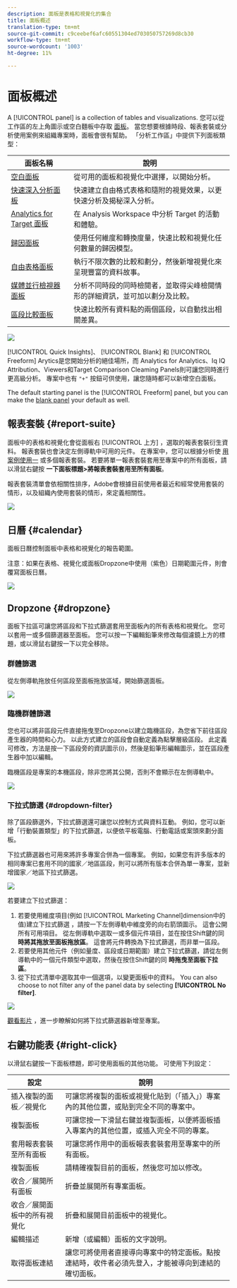 ```yaml
---
description: 面板是表格和視覺化的集合
title: 面板概述
translation-type: tm+mt
source-git-commit: c9ceebef6afc60551304ed703050757269d8cb30
workflow-type: tm+mt
source-wordcount: '1003'
ht-degree: 11%

---
```



# 面板概述

A [!UICONTROL panel] is a collection of tables and visualizations. 您可以從工作區的左上角圖示或空白麵板中存取 [面板](blank-panel.md)。 當您想要根據時段、報表套裝或分析使用案例來組織專案時，面板會很有幫助。 「分析工作區」中提供下列面板類型：

| 面板名稱 | 說明 |
| --- | --- |
| [空白面板](blank-panel.md) | 從可用的面板和視覺化中選擇，以開始分析。 |
| [快速深入分析面板](quickinsight.md) | 快速建立自由格式表格和隨附的視覺效果，以更快速分析及揭秘深入分析。 |
| [Analytics for Target 面板](a4t-panel.md) | 在 Analysis Workspace 中分析 Target 的活動和體驗。 |
| [歸因面板](attribution.md) | 使用任何維度和轉換度量，快速比較和視覺化任何數量的歸因模型。 |
| [自由表格面板](freeform-panel.md) | 執行不限次數的比較和劃分，然後新增視覺化來呈現豐富的資料故事。 |
| [媒體並行檢視器面板](media-concurrent-viewers.md) | 分析不同時段的同時檢閱者，並取得尖峰檢閱情形的詳細資訊，並可加以劃分及比較。 |
| [區段比較面板](c-segment-comparison/segment-comparison.md) | 快速比較所有資料點的兩個區段，以自動找出相關差異。 |

![](assets/panel-overview.png)

[!UICONTROL Quick Insights]、 [!UICONTROL Blank] 和 [!UICONTROL Freeform] Arytics是您開始分析的絕佳場所，而  Analytics for Analytics、Iq IQ Attribution、Viewers和Target Comparison Cleaming Panels則可讓您同時進行更高級分析。 專案中也有 `"+"` 按鈕可供使用，讓您隨時都可以新增空白面板。

The default starting panel is the [!UICONTROL Freeform] panel, but you can make the [blank panel](/help/analyze/analysis-workspace/c-panels/blank-panel.md) your default as well.

## 報表套裝 {#report-suite}

面板中的表格和視覺化會從面板右 [!UICONTROL 上方] ，選取的報表套裝衍生資料。 報表套裝也會決定左側導軌中可用的元件。 在專案中，您可以根據分析使 [用案例使用一](https://docs.adobe.com/content/help/zh-Hant/analytics/analyze/analysis-workspace/build-workspace-project/multiple-report-suites.html) 或多個報表套裝。 若要將單一報表套裝套用至專案中的所有面板，請以滑鼠右鍵按 **一下面板標題>將報表套裝套用至所有面板**。

報表套裝清單會依相關性排序，Adobe會根據目前使用者最近和經常使用套裝的情形，以及組織內使用套裝的情形，來定義相關性。

![](assets/panel-report-suite.png)

## 日曆 {#calendar}

面板日曆控制面板中表格和視覺化的報告範圍。

注意：如果在表格、視覺化或面板Dropzone中使用（紫色）日期範圍元件，則會覆寫面板日曆。

![](assets/panel-calendar.png)

## Dropzone {#dropzone}

面板下拉區可讓您將區段和下拉式篩選套用至面板內的所有表格和視覺化。 您可以套用一或多個篩選器至面板。 您可以按一下編輯鉛筆來修改每個濾鏡上方的標題，或以滑鼠右鍵按一下以完全移除。

### 群體篩選

從左側導軌拖放任何區段至面板拖放區域，開始篩選面板。

![](assets/segment-filter.png)

### 臨機群體篩選

您也可以將非區段元件直接拖曳至Dropzone以建立臨機區段，為您省下前往區段產生器的時間和心力。 以此方式建立的區段會自動定義為點擊層級區段。 此定義可修改，方法是按一下區段旁的資訊圖示(i)，然後是鉛筆形編輯圖示，並在區段產生器中加以編輯。

臨機區段是專案的本機區段，除非您將其公開，否則不會顯示在左側導軌中。

![](assets/adhoc-segment-filter.png)

### 下拉式篩選 {#dropdown-filter}

除了區段篩選外，下拉式篩選還可讓您以控制方式與資料互動。 例如，您可以新增「行動裝置類型」的下拉式篩選，以便依平板電腦、行動電話或案頭來劃分面板。

下拉式篩選器也可用來將許多專案合併為一個專案。 例如，如果您有許多版本的相同專案已套用不同的國家／地區區段，則可以將所有版本合併為單一專案，並新增國家／地區下拉式篩選。

![](assets/dropdown-filter-intro.png)

若要建立下拉式篩選：

1. 若要使用維度項目(例如 [!UICONTROL Marketing Channel]dimension中的值)建立下拉式篩選  ，請按一下左側導軌中維度旁的向右箭頭圖示。 這會公開所有可用項目。 從左側導軌中選取一或多個元件項目，並在按住Shift鍵的同 **時將其拖放至面板拖放區**。 這會將元件轉換為下拉式篩選，而非單一區段。
1. 若要使用其他元件（例如量度、區段或日期範圍）建立下拉式篩選，請從左側導軌中的一個元件類型中選取，然後在按住Shift鍵的同 **時拖曳至面板下拉區**。
1. 從下拉式清單中選取其中一個選項，以變更面板中的資料。 You can also choose to not filter any of the panel data by selecting **[!UICONTROL No filter]**.

![](assets/create-dropdown.png)

[觀看影片](https://docs.adobe.com/content/help/en/analytics-learn/tutorials/analysis-workspace/using-panels/using-panels-to-organize-your-analysis-workspace-projects.html) ，進一步瞭解如何將下拉式篩選器新增至專案。

## 右鍵功能表 {#right-click}

以滑鼠右鍵按一下面板標題，即可使用面板的其他功能。 可使用下列設定：

| 設定 | 說明 |
| --- | --- |
| 插入複製的面板／視覺化 | 可讓您將複製的面板或視覺化貼到（「插入」）專案內的其他位置，或貼到完全不同的專案中。 |
| 複製面板 | 可讓您按一下滑鼠右鍵並複製面板，以便將面板插入專案內的其他位置，或插入完全不同的專案。 |
| 套用報表套裝至所有面板 | 可讓您將作用中的面板報表套裝套用至專案中的所有面板。 |
| 複製面板 | 請精確複製目前的面板，然後您可加以修改。 |
| 收合／展開所有面板 | 折疊並展開所有專案面板。 |
| 收合／展開面板中的所有視覺化 | 折疊和展開目前面板中的視覺化。 |
| 編輯描述 | 新增（或編輯）面板的文字說明。 |
| 取得面板連結 | 讓您可將使用者直接導向專案中的特定面板。點按連結時，收件者必須先登入，才能被導向到連結的確切面板。 |
